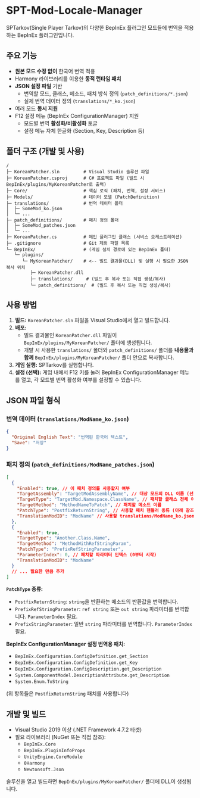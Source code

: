 # SPT-Mod-Locale-Manager

SPTarkov(Single Player Tarkov)의 다양한 BepInEx 플러그인 모드들에 번역을 적용하는 BepInEx 플러그인입니다.

## 주요 기능

*   **원본 모드 수정 없이** 한국어 번역 적용
*   Harmony 라이브러리를 이용한 **동적 런타임 패치**
*   **JSON 설정 파일** 기반
    *   번역할 모드, 클래스, 메소드, 패치 방식 정의 (`patch_definitions/*.json`)
    *   실제 번역 데이터 정의 (`translations/*_ko.json`)
*   여러 모드 **동시 지원**
*   F12 설정 메뉴 (BepInEx ConfigurationManager) 지원
    *   모드별 번역 **활성화/비활성화** 토글
    *   설정 메뉴 자체 한글화 (Section, Key, Description 등)

## 폴더 구조 (개발 및 사용)

```
/
├─ KoreanPatcher.sln         # Visual Studio 솔루션 파일
├─ KoreanPatcher.csproj      # C# 프로젝트 파일 (빌드 시 BepInEx/plugins/MyKoreanPatcher로 출력)
├─ Core/                     # 핵심 로직 (패치, 번역, 설정 서비스)
├─ Models/                   # 데이터 모델 (PatchDefinition)
├─ translations/             # 번역 데이터 폴더
│  ├─ SomeMod_ko.json
│  └─ ...
├─ patch_definitions/        # 패치 정의 폴더
│  ├─ SomeMod_patches.json
│  └─ ...
├─ KoreanPatcher.cs          # 메인 플러그인 클래스 (서비스 오케스트레이션)
├─ .gitignore                # Git 제외 파일 목록
└─ BepInEx/                  # (게임 설치 경로에 있는 BepInEx 폴더)
   └─ plugins/
      └─ MyKoreanPatcher/    # <-- 빌드 결과물(DLL) 및 실행 시 필요한 JSON 복사 위치
         ├─ KoreanPatcher.dll
         ├─ translations/     # (빌드 후 복사 또는 직접 생성/복사)
         └─ patch_definitions/  # (빌드 후 복사 또는 직접 생성/복사)
```

## 사용 방법

1.  **빌드:** `KoreanPatcher.sln` 파일을 Visual Studio에서 열고 빌드합니다.
2.  **배포:**
    *   빌드 결과물인 `KoreanPatcher.dll` 파일이 `BepInEx/plugins/MyKoreanPatcher/` 폴더에 생성됩니다.
    *   개발 시 사용한 `translations/` 폴더와 `patch_definitions/` 폴더를 **내용물과 함께** `BepInEx/plugins/MyKoreanPatcher/` 폴더 안으로 복사합니다.
3.  **게임 실행:** SPTarkov를 실행합니다.
4.  **설정 (선택):** 게임 내에서 F12 키를 눌러 BepInEx ConfigurationManager 메뉴를 열고, 각 모드별 번역 활성화 여부를 설정할 수 있습니다.

## JSON 파일 형식

### 번역 데이터 (`translations/ModName_ko.json`)

```json
{
  "Original English Text": "번역된 한국어 텍스트",
  "Save": "저장"
}
```

### 패치 정의 (`patch_definitions/ModName_patches.json`)

```json
[
  {
    "Enabled": true, // 이 패치 정의를 사용할지 여부
    "TargetAssembly": "TargetModAssemblyName", // 대상 모드의 DLL 이름 (선택 사항, 없으면 전체에서 검색)
    "TargetType": "TargetMod.Namespace.ClassName", // 패치할 클래스 전체 이름
    "TargetMethod": "MethodNameToPatch", // 패치할 메소드 이름
    "PatchType": "PostfixReturnString", // 사용할 패치 핸들러 종류 (아래 참조)
    "TranslationModID": "ModName" // 사용할 translations/ModName_ko.json 파일 지정
  },
  {
    "Enabled": true,
    "TargetType": "Another.Class.Name",
    "TargetMethod": "MethodWithRefStringParam",
    "PatchType": "PrefixRefStringParameter",
    "ParameterIndex": 0, // 패치할 파라미터 인덱스 (0부터 시작)
    "TranslationModID": "ModName"
  }
  // ... 필요한 만큼 추가
]
```

**`PatchType` 종류:**

*   `PostfixReturnString`: `string`을 반환하는 메소드의 반환값을 번역합니다.
*   `PrefixRefStringParameter`: `ref string` 또는 `out string` 파라미터를 번역합니다. `ParameterIndex` 필요.
*   `PrefixStringParameter`: 일반 `string` 파라미터를 번역합니다. `ParameterIndex` 필요.

**BepInEx ConfigurationManager 설정 번역용 패치:**

*   `BepInEx.Configuration.ConfigDefinition.get_Section`
*   `BepInEx.Configuration.ConfigDefinition.get_Key`
*   `BepInEx.Configuration.ConfigDescription.get_Description`
*   `System.ComponentModel.DescriptionAttribute.get_Description`
*   `System.Enum.ToString`

(위 항목들은 `PostfixReturnString` 패치를 사용합니다)

## 개발 및 빌드

*   Visual Studio 2019 이상 (.NET Framework 4.7.2 타겟)
*   필요 라이브러리 (NuGet 또는 직접 참조):
    *   `BepInEx.Core`
    *   `BepInEx.PluginInfoProps`
    *   `UnityEngine.CoreModule`
    *   `0Harmony`
    *   `Newtonsoft.Json`

솔루션을 열고 빌드하면 `BepInEx/plugins/MyKoreanPatcher/` 폴더에 DLL이 생성됩니다.